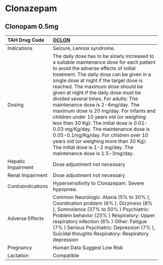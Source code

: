 # Clonazepam

## Clonopam 0.5mg

| TAH Drug Code      | [**OCLON**](https://www.tahsda.org.tw/drugs/hissearch.php?drug_code=OCLON)                                                                                                                                                                                                                                                                                                                                                                                                                                                                                                                                                                                                                                    |
|:-------------------|:--------------------------------------------------------------------------------------------------------------------------------------------------------------------------------------------------------------------------------------------------------------------------------------------------------------------------------------------------------------------------------------------------------------------------------------------------------------------------------------------------------------------------------------------------------------------------------------------------------------------------------------------------------------------------------------------------------------|
| Indications        | Seizure, Lennox syndrome.                                                                                                                                                                                                                                                                                                                                                                                                                                                                                                                                                                                                                                                                                     |
| Dosing             | The daily dose has to be slowly increased to a suitable maintenance dose for each patient to avoid the adverse effects of initial treatment. The daily dose can be given in a single dose at night if the target dose is reached. The maximum dose should be given at night if the daily dose must be divided several times. For adults: The maintenance dose is 2-4mg/day. The maximum dose is 20 mg/day. For infants and children under 10 years old (or weighing less than 30 Kg): The initial dose is 0.01- 0.03 mg/Kg/day. The maintenance dose is 0.05-0.1mg/Kg/day. For children over 10 years old (or weighing more than 30 Kg): The initial dose is 1-2 mg/day. The maintenance dose is 1.5-3mg/day. |
| Hepatic Impairment | Dose adjustment not necessary                                                                                                                                                                                                                                                                                                                                                                                                                                                                                                                                                                                                                                                                                 |
| Renal Impairment   | Dose adjustment not necessary                                                                                                                                                                                                                                                                                                                                                                                                                                                                                                                                                                                                                                                                                 |
| Contraindications  | Hypersensitivity to Clonazepam. Severe hypopnea.                                                                                                                                                                                                                                                                                                                                                                                                                                                                                                                                                                                                                                                              |
| Adverse Effects    | Common Neurologic: Ataxia (5% to 30% ), Coordination problem (6% ), Dizziness (8% ), Somnolence (37% to 50% ) Psychiatric: Problem behavior (25% ) Respiratory: Upper respiratory infection (8% ) Other: Fatigue (7% ) Serious Psychiatric: Depression (7% ), Suicidal thoughts Respiratory: Respiratory depression                                                                                                                                                                                                                                                                                                                                                                                           |
| Pregnancy          | Human Data Suggest Low Risk                                                                                                                                                                                                                                                                                                                                                                                                                                                                                                                                                                                                                                                                                   |
| Lactation          | Compatible                                                                                                                                                                                                                                                                                                                                                                                                                                                                                                                                                                                                                                                                                                    |

